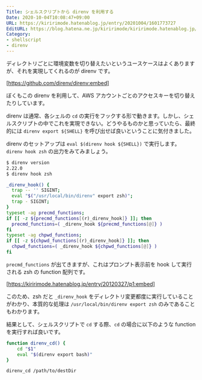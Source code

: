 ```yaml
---
Title: シェルスクリプトから direnv を利用する
Date: 2020-10-04T10:08:47+09:00
URL: https://kiririmode.hatenablog.jp/entry/20201004/1601773727
EditURL: https://blog.hatena.ne.jp/kiririmode/kiririmode.hatenablog.jp/atom/entry/26006613636198220
Category: 
- shellscript
- direnv
---
```


ディレクトリごとに環境変数を切り替えたいというユースケースはよくありますが、それを実現してくれるのが direnv です。

[https://github.com/direnv/direnv:embed]

ぼくもこの direnv を利用して、AWS アカウントごとのアクセスキーを切り替えたりしています。

direnv は通常、各シェルの `cd` の実行をフックする形で動きます。しかし、シェルスクリプトの中でこれを実現できない。どうやるものかと思っていたら、最終的には `direnv export ${SHELL}` を呼び出せば良いということに気付きました。


direnv のセットアップは `eval $(direnv hook ${SHELL})` で実行します。`direnv hook zsh` の出力をみてみましょう。

```bash
$ direnv version
2.22.0
$ direnv hook zsh

_direnv_hook() {
  trap -- '' SIGINT;
  eval "$("/usr/local/bin/direnv" export zsh)";
  trap - SIGINT;
}
typeset -ag precmd_functions;
if [[ -z ${precmd_functions[(r)_direnv_hook]} ]]; then
  precmd_functions=( _direnv_hook ${precmd_functions[@]} )
fi
typeset -ag chpwd_functions;
if [[ -z ${chpwd_functions[(r)_direnv_hook]} ]]; then
  chpwd_functions=( _direnv_hook ${chpwd_functions[@]} )
fi
```

`precmd_functions` が出てきますが、これはプロンプト表示前を hook して実行される zsh の function 配列です。

[https://kiririmode.hatenablog.jp/entry/20120327/p1:embed]

このため、zsh だと `_direnv_hook` をディレクトリ変更都度に実行していることがわかり、本質的な処理は `/usr/local/bin/direnv export zsh` のみであることもわかります。

結果として、シェルスクリプトで `cd` する際、`cd` の場合に以下のような function を実行すれば良いです。

```bash
function direnv_cd() {
    cd "$1"
    eval "$(direnv export bash)"
}

direnv_cd /path/to/destDir
```
